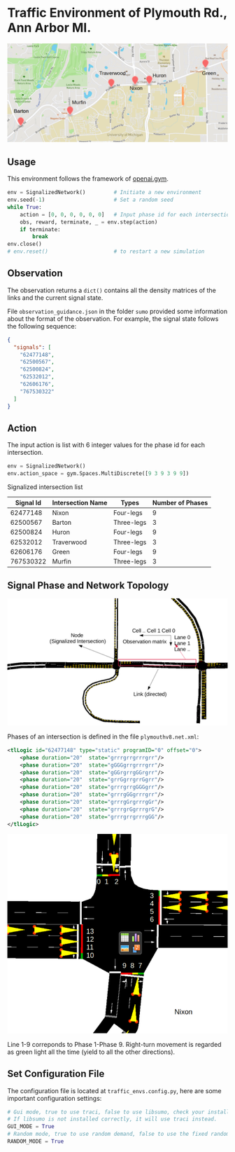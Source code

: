 # Traffic Environment of Plymouth Rd., Ann Arbor MI.

![Plymouth Rd](../figs/plymouth.png)

## Usage

This environment follows the framework of [openai.gym](https://gym.openai.com/).

```python
env = SignalizedNetwork()         # Initiate a new environment
env.seed(-1)                      # Set a random seed
while True: 
    action = [0, 0, 0, 0, 0, 0]   # Input phase id for each intersections
    obs, reward, terminate, _ = env.step(action)
    if terminate:
        break
env.close()
# env.reset()                     # to restart a new simulation
```

## Observation

The observation returns a ```dict()``` contains all the density matrices of the links and the current signal state.

File ```observation_guidance.json``` in the folder ```sumo``` provided some information about the format of the observation. For example, the signal state follows the following sequence:

```json
{
  "signals": [
    "62477148",           
    "62500567",
    "62500824",  
    "62532012",
    "62606176",
    "767530322"
  ]
}
```

## Action

The input action is list with 6 integer values for the phase id for each intersection.

```python
env = SignalizedNetwork()
env.action_space = gym.Spaces.MultiDiscrete([9 3 9 3 9 9])

```
Signalized intersection list

| Signal Id | Intersection Name | Types | Number of Phases |
|-----------|-------------------|-------| -----------------|
|62477148 |  Nixon   | Four-legs | 9 |
|62500567 | Barton   | Three-legs | 3 |
| 62500824 | Huron | Four-legs | 9 |
| 62532012  | Traverwood | Three-legs | 3 |
| 62606176  | Green | Four-legs | 9|
| 767530322 | Murfin | Three-legs | 3|

## Signal Phase and Network Topology

![network topology](../figs/network.png)

Phases of an intersection is defined in the file ```plymouthv8.net.xml```:

```xml
<tlLogic id="62477148" type="static" programID="0" offset="0">
    <phase duration="20"  state="grrrgrrgrrrgrr"/>
    <phase duration="20"  state="gGGGgrrgrrrgrr"/>
    <phase duration="20"  state="gGGrgrrgGGrgrr"/>
    <phase duration="20"  state="grrGgrrgrrGgrr"/>
    <phase duration="20"  state="grrrgrrgGGGgrr"/>
    <phase duration="20"  state="grrrgGGgrrrgrr"/>
    <phase duration="20"  state="grrrgGrgrrrgGr"/>
    <phase duration="20"  state="grrrgrGgrrrgrG"/>
    <phase duration="20"  state="grrrgrrgrrrgGG"/>
</tlLogic>
```

![Signal Phase](../figs/phase.png)

Line 1-9 correponds to Phase 1-Phase 9. Right-turn movement is regarded as green light all the time (yield to all the other directions). 

## Set Configuration File

The configuration file is located at ```traffic_envs.config.py```, here are some important configuration settings:

```python
# Gui mode, true to use traci, false to use libsumo, check your installment of libsumo. 
# If libsumo is not installed correctly, it will use traci instead.
GUI_MODE = True
# Random mode, true to use random demand, false to use the fixed random seed
RANDOM_MODE = True
```

